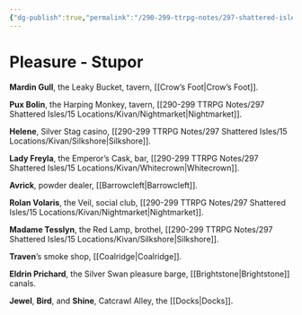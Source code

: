 ```yaml
---
{"dg-publish":true,"permalink":"/290-299-ttrpg-notes/297-shattered-isles/11-np-cs/kivn-stupor-purveyors/"}
---
```



# Pleasure - Stupor

**Mardin Gull**, the Leaky Bucket, tavern, [[Crow’s Foot\|Crow’s Foot]].

**Pux Bolin**, the Harping Monkey, tavern, [[290-299 TTRPG Notes/297 Shattered Isles/15 Locations/Kivan/Nightmarket\|Nightmarket]].

**Helene**, Silver Stag casino, [[290-299 TTRPG Notes/297 Shattered Isles/15 Locations/Kivan/Silkshore\|Silkshore]].

**Lady Freyla**, the Emperor’s Cask, bar, [[290-299 TTRPG Notes/297 Shattered Isles/15 Locations/Kivan/Whitecrown\|Whitecrown]].

**Avrick**, powder dealer, [[Barrowcleft\|Barrowcleft]].

**Rolan Volaris**, the Veil, social club, [[290-299 TTRPG Notes/297 Shattered Isles/15 Locations/Kivan/Nightmarket\|Nightmarket]].

**Madame Tesslyn**, the Red Lamp, brothel, [[290-299 TTRPG Notes/297 Shattered Isles/15 Locations/Kivan/Silkshore\|Silkshore]].

**Traven**’s smoke shop, [[Coalridge\|Coalridge]].

**Eldrin Prichard**, the Silver Swan pleasure barge, [[Brightstone\|Brightstone]] canals.

**Jewel**, **Bird**, and **Shine**, Catcrawl Alley, the [[Docks\|Docks]].